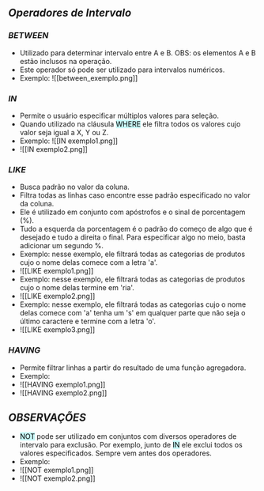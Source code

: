 ## *Operadores de Intervalo*

### *BETWEEN*

- Utilizado para determinar intervalo entre A e B. OBS: os elementos A e B estão inclusos na operação.
- Este operador só pode ser utilizado para intervalos numéricos. 
- Exemplo: ![[between_exemplo.png]]

### *IN*

- Permite o usuário especificar múltiplos valores para seleção. 
- Quando utilizado na cláusula <mark style="background: #ABF7F7A6;">WHERE</mark> ele filtra todos os valores cujo valor seja igual a X, Y ou Z.
- Exemplo: ![[IN exemplo1.png]]
- ![[IN exemplo2.png]]

### *LIKE*

- Busca padrão no valor da coluna. 
- Filtra todas as linhas caso encontre esse padrão especificado no valor da coluna.
- Ele é utilizado em conjunto com apóstrofos e o sinal de porcentagem (%). 
- Tudo a esquerda da porcentagem é o padrão do começo de algo que é desejado e tudo a direita o final. Para especificar algo no meio, basta adicionar um segundo %.
- Exemplo: nesse exemplo, ele filtrará todas as categorias de produtos cujo o nome delas comece com a letra 'a'. 
- ![[LIKE exemplo1.png]]
- Exemplo: nesse exemplo, ele filtrará todas as categorias de produtos cujo o nome delas termine em 'ria'.
- ![[LIKE exemplo2.png]]
- Exemplo: nesse exemplo, ele filtrará todas as categorias cujo o nome delas comece com 'a' tenha um 's' em qualquer parte que não seja o último caractere e termine com a letra 'o'. 
- ![[LIKE exemplo3.png]]

### *HAVING*

- Permite filtrar linhas a partir do resultado de uma função agregadora. 
- Exemplo: 
- ![[HAVING exemplo1.png]]
- ![[HAVING exemplo2.png]]

## *OBSERVAÇÕES*

- <mark style="background: #ABF7F7A6;">NOT</mark> pode ser utilizado em conjuntos com diversos operadores de intervalo para exclusão. Por exemplo, junto de <mark style="background: #ABF7F7A6;">IN</mark> ele exclui todos os valores especificados. Sempre vem antes dos operadores.
- Exemplo: 
- ![[NOT exemplo1.png]]
- ![[NOT exemplo2.png]]